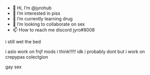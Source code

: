 - 👋 Hi, I’m @jyrohub
- 👀 I’m interested in piss
- 🌱 I’m currently learning drug
- 💞️ I’m looking to collaborate on sex
- 📫 How to reach me discord jyro#8008

<!---
jyrohub/jyrohub is a ✨ special ✨ repository because its `README.md` (this file) appears on your GitHub profile.
You can click the Preview link to take a look at your changes.
--->

i still wet the bed

i aslo work on fnjf mods i think!!!!! idk i probably dont but i work on crepypas colectgion

gay sex
